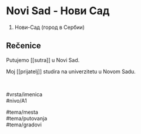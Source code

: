 # Novi Sad - Нови Сад

1. Нови-Сад (город в Сербии)  

## Rečenice

Putujemo [[sutra]] u Novi Sad.  

Moj [[prijatelj]] studira na univerzitetu u Novom Sadu.  

<br>

#vrsta/imenica  
#nivo/A1  

#tema/mesta  
#tema/putovanja  
#tema/gradovi  
